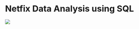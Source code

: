 # Netfix Data Analysis using SQL

![](https://github.com/manya0307/Netflix_SQL_Project/blob/main/netflix.png)
